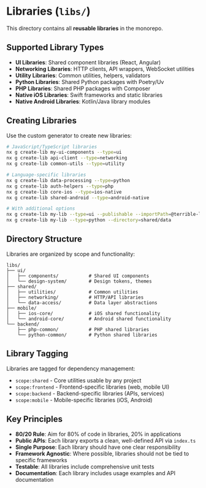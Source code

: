 # Libraries (`libs/`)

This directory contains all **reusable libraries** in the monorepo.

## Supported Library Types

- **UI Libraries**: Shared component libraries (React, Angular)
- **Networking Libraries**: HTTP clients, API wrappers, WebSocket utilities
- **Utility Libraries**: Common utilities, helpers, validators
- **Python Libraries**: Shared Python packages with Poetry/Uv
- **PHP Libraries**: Shared PHP packages with Composer
- **Native iOS Libraries**: Swift frameworks and static libraries
- **Native Android Libraries**: Kotlin/Java library modules

## Creating Libraries

Use the custom generator to create new libraries:

```bash
# JavaScript/TypeScript libraries
nx g create-lib my-ui-components --type=ui
nx g create-lib api-client --type=networking
nx g create-lib common-utils --type=utility

# Language-specific libraries
nx g create-lib data-processing --type=python
nx g create-lib auth-helpers --type=php
nx g create-lib core-ios --type=ios-native
nx g create-lib shared-android --type=android-native

# With additional options
nx g create-lib my-lib --type=ui --publishable --importPath=@terrible-lizard/my-lib
nx g create-lib my-lib --type=python --directory=shared/data
```

## Directory Structure

Libraries are organized by scope and functionality:
```
libs/
├── ui/
│   ├── components/           # Shared UI components
│   └── design-system/        # Design tokens, themes
├── shared/
│   ├── utilities/            # Common utilities
│   ├── networking/           # HTTP/API libraries
│   └── data-access/          # Data layer abstractions
├── mobile/
│   ├── ios-core/             # iOS shared functionality
│   └── android-core/         # Android shared functionality
└── backend/
    ├── php-common/           # PHP shared libraries
    └── python-common/        # Python shared libraries
```

## Library Tagging

Libraries are tagged for dependency management:

- `scope:shared` - Core utilities usable by any project
- `scope:frontend` - Frontend-specific libraries (web, mobile UI)
- `scope:backend` - Backend-specific libraries (APIs, services)
- `scope:mobile` - Mobile-specific libraries (iOS, Android)

## Key Principles

- **80/20 Rule**: Aim for 80% of code in libraries, 20% in applications
- **Public APIs**: Each library exports a clean, well-defined API via `index.ts`
- **Single Purpose**: Each library should have one clear responsibility
- **Framework Agnostic**: Where possible, libraries should not be tied to specific frameworks
- **Testable**: All libraries include comprehensive unit tests
- **Documentation**: Each library includes usage examples and API documentation 
